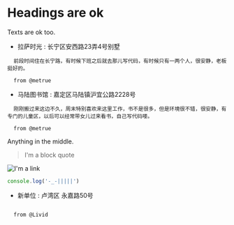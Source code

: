 # Headings are ok

Texts are ok too.

* 拉萨时光 : 长宁区安西路23弄4号别墅

```
  前段时间住在长宁路，有时候下班之后就去那儿写代码，有时候只有一两个人，很安静，老板挺好的。

  from @metrue
```
* 马陆图书馆 :  嘉定区马陆镇沪宜公路2228号

```
  刚刚搬过来这边不久，周末特别喜欢来这里工作，书不是很多，但是环境很不错，很安静，有专门的儿童区，以后可以经常带女儿过来看书，自己写代码喽。

  from @metrue
```

Anything in the middle.

> I'm a block quote

![I'm a link](http://catx.me)

```js
console.log('-_-|||||')
```

* 新单位 : 卢湾区 永嘉路50号

```

  from @Livid
```
